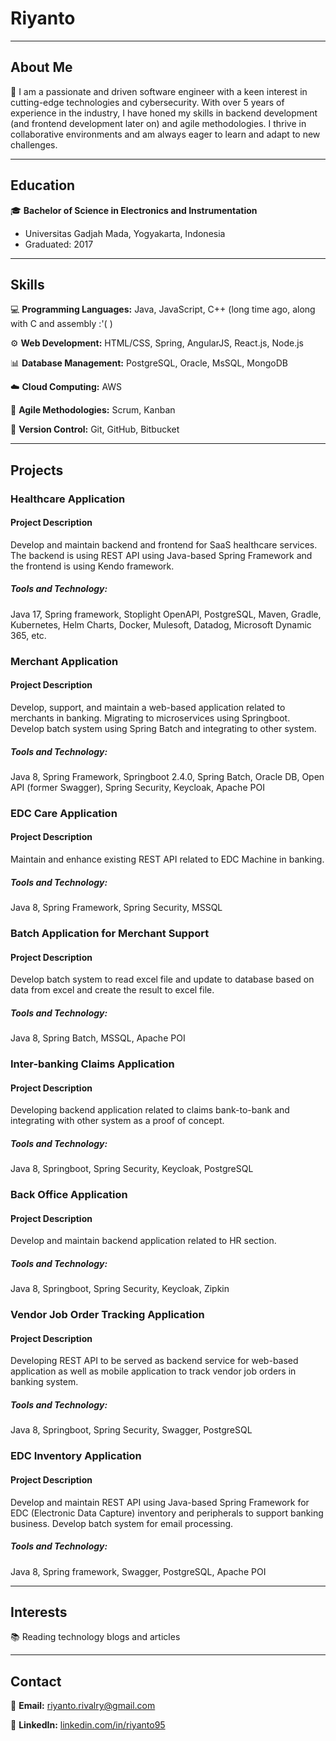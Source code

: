 # Riyanto

---

## About Me

🚀 I am a passionate and driven software engineer with a keen interest in cutting-edge technologies and cybersecurity. With over 5 years of experience in the industry, I have honed my skills in backend development (and frontend development later on) and agile methodologies. I thrive in collaborative environments and am always eager to learn and adapt to new challenges.

---

## Education

🎓 **Bachelor of Science in Electronics and Instrumentation**
   - Universitas Gadjah Mada, Yogyakarta, Indonesia
   - Graduated: 2017
  
---

## Skills

💻 **Programming Languages:** Java, JavaScript, C++ (long time ago, along with C and assembly :'( )

⚙️ **Web Development:** HTML/CSS, Spring, AngularJS, React.js, Node.js

📊 **Database Management:** PostgreSQL, Oracle, MsSQL, MongoDB 

☁️ **Cloud Computing:** AWS

🔄 **Agile Methodologies:** Scrum, Kanban

📝 **Version Control:** Git, GitHub, Bitbucket

---

## Projects
### Healthcare Application
#### Project Description
Develop and maintain backend and frontend for SaaS healthcare services. The backend is using REST API using Java-based Spring Framework and the frontend is using Kendo framework.
##### Tools and Technology:
Java 17, Spring framework, Stoplight OpenAPI, PostgreSQL, Maven, Gradle, Kubernetes, Helm Charts, Docker, Mulesoft, Datadog, Microsoft Dynamic 365, etc.

### Merchant Application
#### Project Description
Develop, support, and maintain a web-based application related to merchants in banking. Migrating to microservices using Springboot. Develop batch system using Spring Batch and integrating to other system.
##### Tools and Technology:
Java 8, Spring Framework, Springboot 2.4.0, Spring Batch, Oracle DB, Open API (former Swagger), Spring Security, Keycloak, Apache POI

### EDC Care Application
#### Project Description
Maintain and enhance existing REST API related to EDC Machine in banking.
##### Tools and Technology:
Java 8, Spring Framework, Spring Security, MSSQL

### Batch Application for Merchant Support
#### Project Description
Develop batch system to read excel file and update to database based on data from excel and create the result to excel file.
##### Tools and Technology:
Java 8, Spring Batch, MSSQL, Apache POI

### Inter-banking Claims Application
#### Project Description
Developing backend application related to claims bank-to-bank and integrating with other system as a proof of concept.
##### Tools and Technology:
Java 8, Springboot, Spring Security, Keycloak, PostgreSQL

### Back Office Application
#### Project Description
Develop and maintain backend application related to HR section.
##### Tools and Technology:
Java 8, Springboot, Spring Security, Keycloak, Zipkin

### Vendor Job Order Tracking Application
#### Project Description
Developing REST API to be served as backend service for web-based application as well as mobile application to track vendor job orders in banking system.
##### Tools and Technology:
Java 8, Springboot, Spring Security, Swagger, PostgreSQL

### EDC Inventory Application
#### Project Description
Develop and maintain REST API using Java-based Spring Framework for EDC (Electronic Data Capture) inventory and peripherals to support banking business. Develop batch system for email processing.
##### Tools and Technology:
Java 8, Spring framework, Swagger, PostgreSQL, Apache POI

---

## Interests

📚 Reading technology blogs and articles


---

## Contact

📧 **Email:** riyanto.rivalry@gmail.com

🔗 **LinkedIn:** [linkedin.com/in/riyanto95](https://www.linkedin.com/in/riyanto95)
